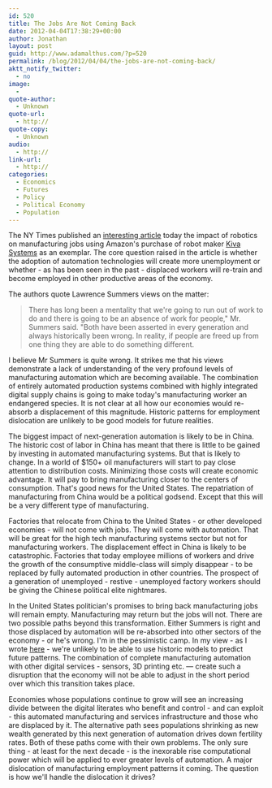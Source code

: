 ```yaml
---
id: 520
title: The Jobs Are Not Coming Back
date: 2012-04-04T17:38:29+00:00
author: Jonathan
layout: post
guid: http://www.adamalthus.com/?p=520
permalink: /blog/2012/04/04/the-jobs-are-not-coming-back/
aktt_notify_twitter:
  - no
image:
  -
quote-author:
  - Unknown
quote-url:
  - http://
quote-copy:
  - Unknown
audio:
  - http://
link-url:
  - http://
categories:
  - Economics
  - Futures
  - Policy
  - Political Economy
  - Population
---
```

The NY Times published an <a title="Disruptions: At Amazon, the Robot World Comes a Little Closer" href="http://nyti.ms/HqlDMT" target="_blank">interesting article</a> today the impact of robotics on manufacturing jobs using Amazon's purchase of robot maker <a title="Amazon.com to Acquire Manufacturer of Robotics" href="http://nyti.ms/HqoN38" target="">Kiva Systems</a> as an exemplar. The core question raised in the article is whether the adoption of automation technologies will create more unemployment or whether - as has been seen in the past - displaced workers will re-train and become employed in other productive areas of the economy.<!--more-->

The authors quote Lawrence Summers views on the matter:

> There has long been a mentality that we're going to run out of work to do and there is going to be an absence of work for people," Mr. Summers said. "Both have been asserted in every generation and always historically been wrong. In reality, if people are freed up from one thing they are able to do something different.

I believe Mr Summers is quite wrong. It strikes me that his views demonstrate a lack of understanding of the very profound levels of manufacturing automation which are becoming available. The combination of entirely automated production systems combined with highly integrated digital supply chains is going to make today's manufacturing worker an endangered species. It is not clear at all how our economies would re-absorb a displacement of this magnitude. Historic patterns for employment dislocation are unlikely to be good models for future realities.

The biggest impact of next-generation automation is likely to be in China. The historic cost of labor in China has meant that there is little to be gained by investing in automated manufacturing systems. But that is likely to change. In a world of $150+ oil manufacturers will start to pay close attention to distribution costs. Minimizing those costs will create economic advantage. It will pay to bring manufacturing closer to the centers of consumption. That's good news for the United States. The repatriation of manufacturing from China would be a political godsend. Except that this will be a very different type of manufacturing.

Factories that relocate from China to the United States - or other developed economies - will not come with jobs. They will come with automation. That will be great for the high tech manufacturing systems sector but not for manufacturing workers. The displacement effect in China is likely to be catastrophic. Factories that today employee millions of workers and drive the growth of the consumptive middle-class will simply disappear - to be replaced by fully automated production in other countries. The prospect of a generation of unemployed - restive - unemployed factory workers should be giving the Chinese political elite nightmares.

In the United States politician's promises to bring back manufacturing jobs will remain empty. Manufacturing may return but the jobs will not. There are two possible paths beyond this transformation. Either Summers is right and those displaced by automation will be re-absorbed into other sectors of the economy - or he's wrong. I'm in the pessimistic camp. In my view - as I wrote <a title="Does Economic Growth Require a Growing Population?" href="http://www.adamalthus.com/?p=114" target="_blank">here</a> - we're unlikely to be able to use historic models to predict future patterns. The combination of complete manufacturing automation with other digital services - sensors, 3D printing etc. &mdash; create such a disruption that the economy will not be able to adjust in the short period over which this transition takes place.

Economies whose populations continue to grow will see an increasing divide between the digital literates who benefit and control - and can exploit - this automated manufacturing and services infrastructure and those who are displaced by it. The alternative path sees populations shrinking as new wealth generated by this next generation of automation drives down fertility rates. Both of these paths come with their own problems. The only sure thing - at least for the next decade - is the inexorable rise computational power which will be applied to ever greater levels of automation. A major dislocation of manufacturing employment patterns it coming. The question is how we'll handle the dislocation it drives?
